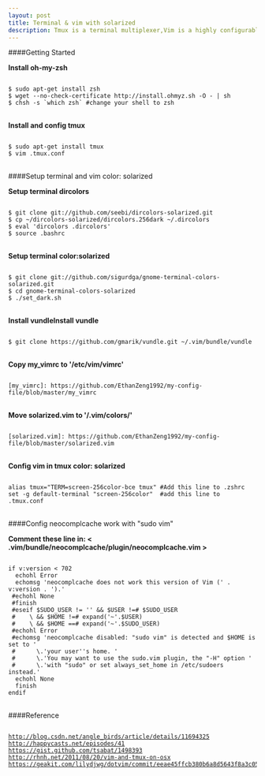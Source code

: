 ```yaml
---
layout: post 
title: Terminal & vim with solarized 
description: Tmux is a terminal multiplexer,Vim is a highly configurable text editor. using them on ubuntu is amazing!
---
```


####Getting Started

<span class="circle"></span><b>Install oh-my-zsh</b>

<pre>
<code id='code-customize'>
$ sudo apt-get install zsh 
$ wget --no-check-certificate http://install.ohmyz.sh -O - | sh
$ chsh -s `which zsh` #change your shell to zsh
</code>
</pre>

<span class="circle"></span><b>Install and config tmux</b>

<pre>
<code id='code-customize'>
$ sudo apt-get install tmux 
$ vim .tmux.conf
</code>
</pre>

<script src="https://gist.github.com/EthanZeng1992/4ad83707c65e344e5842.js"></script>

####Setup terminal and vim color: solarized

<span class="circle"></span><b>Setup terminal dircolors</b>

<pre>
<code id='code-customize'>
$ git clone git://github.com/seebi/dircolors-solarized.git
$ cp ~/dircolors-solarized/dircolors.256dark ~/.dircolors
$ eval 'dircolors .dircolors'
$ source .bashrc
</code>
</pre>

<span class="circle"></span><b>Setup terminal color:solarized</b>

<pre>
<code id='code-customize'>
$ git clone git://github.com/sigurdga/gnome-terminal-colors-solarized.git
$ cd gnome-terminal-colors-solarized
$ ./set_dark.sh
</code>
</pre>

<span class="circle"></span><b>Install vundleInstall vundle</b>

<pre>
<code id='code-customize'>
$ git clone https://github.com/gmarik/vundle.git ~/.vim/bundle/vundle
</code>
</pre>

<span class="circle"></span><b>Copy my_vimrc to '/etc/vim/vimrc'</b>

<pre>
<code id='code-customize'>
[my_vimrc]: https://github.com/EthanZeng1992/my-config-file/blob/master/my_vimrc
</code>
</pre>

<span class="circle"></span><b>Move solarized.vim to '/.vim/colors/'</b>

<pre>
<code id='code-customize'>
[solarized.vim]: https://github.com/EthanZeng1992/my-config-file/blob/master/solarized.vim
</code>
</pre>

<span class="circle"></span><b>Config vim in tmux color: solarized</b>

<pre>
<code id='code-customize'>
alias tmux="TERM=screen-256color-bce tmux" #Add this line to .zshrc
set -g default-terminal "screen-256color"  #add this line to .tmux.conf
</code>
</pre>

####Config neocomplcache work with "sudo vim"

<b>Comment these line in: < .vim/bundle/neocomplcache/plugin/neocomplcache.vim ></b>

<pre>
<code id='code-customize'>
if v:version < 702  
  echohl Error  
  echomsg 'neocomplcache does not work this version of Vim (' . v:version . ').'  
 #echohl None  
 #finish  
 #eseif $SUDO_USER != '' && $USER !=# $SUDO_USER  
 #    \ && $HOME !=# expand('~'.$USER)  
 #    \ && $HOME ==# expand('~'.$SUDO_USER)  
 #echohl Error  
 #echomsg 'neocomplcache disabled: "sudo vim" is detected and $HOME is set to '  
 #      \.'your user''s home. '  
 #      \.'You may want to use the sudo.vim plugin, the "-H" option '  
 #      \.'with "sudo" or set always_set_home in /etc/sudoers instead.'  
  echohl None  
  finish  
endif  
</code>
</pre>

####Reference

<pre>
<code id='code-customize'>
<a href="http://blog.csdn.net/angle_birds/article/details/11694325">http://blog.csdn.net/angle_birds/article/details/11694325</a>
<a href="http://happycasts.net/episodes/41">http://happycasts.net/episodes/41</a>
<a href="https://gist.github.com/tsabat/1498393">https://gist.github.com/tsabat/1498393</a>
<a href="http://rhnh.net/2011/08/20/vim-and-tmux-on-osx">http://rhnh.net/2011/08/20/vim-and-tmux-on-osx</a>
<a href="https://geakit.com/lilydjwg/dotvim/commit/eeae45ffcb380b6a8d5643f8a3c052c61bbf694e">https://geakit.com/lilydjwg/dotvim/commit/eeae45ffcb380b6a8d5643f8a3c052c61bbf694e</a>
</code>
</pre>
